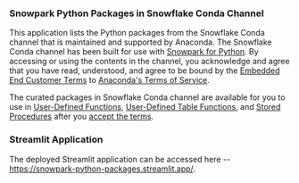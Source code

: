 ### Snowpark Python Packages in Snowflake Conda Channel

This application lists the Python packages from the Snowflake Conda channel that is maintained and supported by Anaconda. The Snowflake Conda channel has been built for use with <a href='https://www.snowflake.com/snowpark-for-python/'>Snowpark for Python</a>. By accessing or using the contents in the channel, you acknowledge and agree that you have read, understood, and agree to be bound by the <a href='https://legal.anaconda.com/policies/en/?name=terms-of-service#embedded-end-customer-terms' target='_blank'>Embedded End Customer Terms</a> to <a href='https://legal.anaconda.com/policies/en/?name=terms-of-service' target='_blank'>Anaconda's Terms of Service</a>.

The curated packages in Snowflake Conda channel are available for you to use in <a href='https://docs.snowflake.com/en/developer-guide/snowpark/python/creating-udfs.html'>User-Defined Functions</a>, <a href='https://docs.snowflake.com/en/developer-guide/udf/python/udf-python-tabular-functions.html'>User-Defined Table Functions</a>, and <a href='https://docs.snowflake.com/en/sql-reference/stored-procedures-python.html'>Stored Procedures</a> after you <a href='https://docs.snowflake.com/en/developer-guide/udf/python/udf-python-packages.html#getting-started'>accept the terms</a>.

### Streamlit Application

The deployed Streamlit application can be accessed here -- https://snowpark-python-packages.streamlit.app/.
